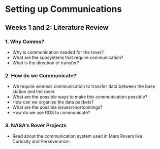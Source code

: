 # Setting up Communications

## Weeks 1 and 2: Literature Review

### 1. Why Comms? 

- Why is communication needed for the rover?
- What are the subsystems that require communication?
- What is the direction of transfer?

### 2. How do we Communicate?

- We require wireless communication to transfer data between the base station and the rover.
- What are the possible ways to make this communication possible?
- How can we organise the data packets?
- What are the possible issues/shortcomings?
- How do we use ROS to communicate?

### 3. NASA's Rover Projects

- Read about the communication system used in Mars Rovers like Curiosity and Perseverance.